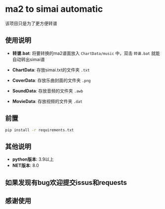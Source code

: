 # ma2 to simai automatic
该项目只是为了更方便转谱

## 使用说明
- **转谱.bat**: 将要转换的ma2谱面放入 `ChartData/music` 中，双击 `转谱.bat` 就能自动转出simai谱

- **ChartData**: 存放simai.txt的文件夹 `.txt`
- **CoverData**: 存放乐曲封面的文件夹 `.png`
- **SoundData**: 存放音频的文件夹 `.awb`
- **MovieData**: 存放视频的文件夹 `.dat`

## 前置
```bash
pip install -r requirements.txt
```

## 其他说明
- **python版本**: 3.9以上
- **NET版本**: 8.0

## 如果发现有bug欢迎提交issus和requests
**感谢使用**
---